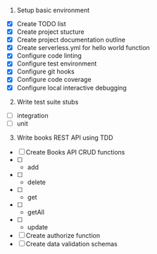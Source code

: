 1. Setup basic environment

- [x] Create TODO list
- [x] Create project stucture
- [x] Create project documentation outline
- [x] Create serverless.yml for hello world function
- [x] Configure code linting
- [x] Configure test environment
- [x] Configure git hooks
- [x] Configure code coverage
- [x] Configure local interactive debugging

2. Write test suite stubs

- [ ] integration
- [ ] unit

3. Write books REST API using TDD

- [ ] Create Books API CRUD functions
- [ ]   - add
- [ ]   - delete
- [ ]   - get
- [ ]   - getAll
- [ ]   - update
- [ ] Create authorize function
- [ ] Create data validation schemas
